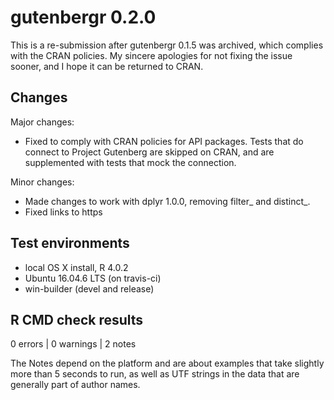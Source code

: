 # gutenbergr 0.2.0

This is a re-submission after gutenbergr 0.1.5 was archived, which complies with the CRAN policies. My sincere apologies for not fixing the issue sooner, and I hope it can be returned to CRAN.

## Changes

Major changes:

* Fixed to comply with CRAN policies for API packages. Tests that do connect to Project Gutenberg are skipped on CRAN, and are supplemented with tests that mock the connection.

Minor changes:

* Made changes to work with dplyr 1.0.0, removing filter_ and distinct_.
* Fixed links to https

## Test environments

* local OS X install, R 4.0.2
* Ubuntu 16.04.6 LTS (on travis-ci)
* win-builder (devel and release)

## R CMD check results

0 errors | 0 warnings | 2 notes

The Notes depend on the platform and are about examples that take slightly more than 5 seconds to run, as well as UTF strings in the data that are generally part of author names.
